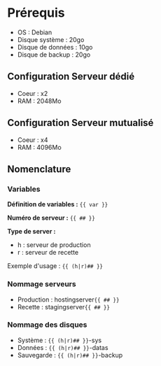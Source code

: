# Prérequis

- OS : Debian
- Disque système : 20go
- Disque de données : 10go
- Disque de backup : 20go

## Configuration Serveur dédié

- Coeur : x2
- RAM : 2048Mo

## Configuration Serveur mutualisé

- Coeur : x4
- RAM : 4096Mo

## Nomenclature

### Variables

**Définition de variables :** ```{{ var }}```

**Numéro de serveur :** ```{{ ## }}```

**Type de server :**

- h : serveur de production
- r : serveur de recette

Exemple d'usage : ```{{ (h|r)## }}```

### Nommage serveurs

- Production : hostingserver```{{ ## }}```
- Recette : stagingserver```{{ ## }}```

### Nommage des disques

- Système : ```{{ (h|r)## }}```-sys
- Données : ```{{ (h|r)## }}```-datas
- Sauvegarde : ```{{ (h|r)## }}```-backup